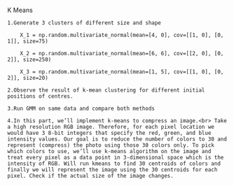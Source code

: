 K Means

    1.Generate 3 clusters of different size and shape

        X_1 = np.random.multivariate_normal(mean=[4, 0], cov=[[1, 0], [0, 1]], size=75)

        X_2 = np.random.multivariate_normal(mean=[6, 6], cov=[[2, 0], [0, 2]], size=250)

        X_3 = np.random.multivariate_normal(mean=[1, 5], cov=[[1, 0], [0, 2]], size=20)

    2.Observe the result of k-mean clustering for different initial positions of centres.

    3.Run GMM on same data and compare both methods

    4.In this part, we’ll implement k-means to compress an image.<br> Take a high resolution RGB image. Therefore, for each pixel location we would have 3 8-bit integers that specify the red, green, and blue intensity values. Our goal is to reduce the number of colors to 30 and represent (compress) the photo using those 30 colors only. To pick which colors to use, we’ll use k-means algorithm on the image and treat every pixel as a data point in 3-dimensional space which is the intensity of RGB. Will run kmeans to find 30 centroids of colors and finally we will represent the image using the 30 centroids for each pixel. Check if the actual size of the image changes.
